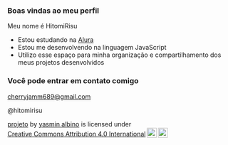 ### Boas vindas ao meu perfil 

Meu nome é HitomiRisu

- Estou estudando na [Alura](https://www.alura.com.br)
- Estou me desenvolvendo na linguagem JavaScript
- Utilizo esse espaço para minha organização e compartilhamento dos meus projetos desenvolvidos

### Você pode entrar em contato comigo 

cherryjamm689@gmail.com

@hitomirisu

<p xmlns:cc="http://creativecommons.org/ns#" xmlns:dct="http://purl.org/dc/terms/"><a property="dct:title" rel="cc:attributionURL" href="https://editor.p5js.org/cinnamoroll222006/sketches/ONhW1edt1">projeto</a> by <a rel="cc:attributionURL dct:creator" property="cc:attributionName" href="https://github.com/hitomirisu">yasmin albino</a> is licensed under <a href="https://creativecommons.org/licenses/by/4.0/?ref=chooser-v1" target="_blank" rel="license noopener noreferrer" style="display:inline-block;">Creative Commons Attribution 4.0 International<img style="height:22px!important;margin-left:3px;vertical-align:text-bottom;" src="https://mirrors.creativecommons.org/presskit/icons/cc.svg?ref=chooser-v1" alt=""><img style="height:22px!important;margin-left:3px;vertical-align:text-bottom;" src="https://mirrors.creativecommons.org/presskit/icons/by.svg?ref=chooser-v1" alt=""></a></p>

<!---
hitomirisu/hitomirisu is a ✨ special ✨ repository because its `README.md` (this file) appears on your GitHub profile.
You can click the Preview link to take a look at your changes.
--->

